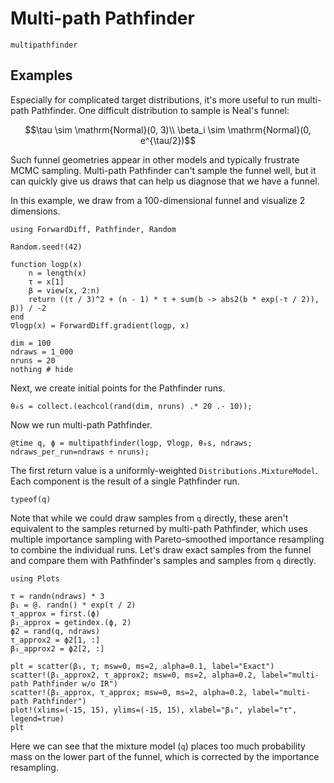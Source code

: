 # Multi-path Pathfinder

```@docs
multipathfinder
```

## Examples

Especially for complicated target distributions, it's more useful to run multi-path Pathfinder.
One difficult distribution to sample is Neal's funnel:

```math
\tau \sim \mathrm{Normal}(0, 3)\\
\beta_i \sim \mathrm{Normal}(0, e^{\tau/2})
```

Such funnel geometries appear in other models and typically frustrate MCMC sampling.
Multi-path Pathfinder can't sample the funnel well, but it can quickly give us draws that can help us diagnose that we have a funnel.

In this example, we draw from a 100-dimensional funnel and visualize 2 dimensions.

```@example 1
using ForwardDiff, Pathfinder, Random

Random.seed!(42)

function logp(x)
    n = length(x)
    τ = x[1]
    β = view(x, 2:n)
    return ((τ / 3)^2 + (n - 1) * τ + sum(b -> abs2(b * exp(-τ / 2)), β)) / -2
end
∇logp(x) = ForwardDiff.gradient(logp, x)

dim = 100
ndraws = 1_000
nruns = 20
nothing # hide
```

Next, we create initial points for the Pathfinder runs.

```@repl 1
θ₀s = collect.(eachcol(rand(dim, nruns) .* 20 .- 10));
```

Now we run multi-path Pathfinder.

```@repl 1
@time q, ϕ = multipathfinder(logp, ∇logp, θ₀s, ndraws; ndraws_per_run=ndraws ÷ nruns);
```

The first return value is a uniformly-weighted `Distributions.MixtureModel`.
Each component is the result of a single Pathfinder run.

```@repl 1
typeof(q)
```

Note that while we could draw samples from `q` directly, these aren't equivalent to the samples returned by multi-path Pathfinder, which uses multiple importance sampling with Pareto-smoothed importance resampling to combine the individual runs.
Let's draw exact samples from the funnel and compare them with Pathfinder's samples and samples from `q` directly.

```@example 1
using Plots

τ = randn(ndraws) * 3
β₁ = @. randn() * exp(τ / 2)
τ_approx = first.(ϕ)
β₁_approx = getindex.(ϕ, 2)
ϕ2 = rand(q, ndraws)
τ_approx2 = ϕ2[1, :]
β₁_approx2 = ϕ2[2, :]

plt = scatter(β₁, τ; msw=0, ms=2, alpha=0.1, label="Exact")
scatter!(β₁_approx2, τ_approx2; msw=0, ms=2, alpha=0.2, label="multi-path Pathfinder w/o IR")
scatter!(β₁_approx, τ_approx; msw=0, ms=2, alpha=0.2, label="multi-path Pathfinder")
plot!(xlims=(-15, 15), ylims=(-15, 15), xlabel="β₁", ylabel="τ", legend=true)
plt
```

Here we can see that the mixture model (`q`) places too much probability mass on the lower part of the funnel, which is corrected by the importance resampling.
